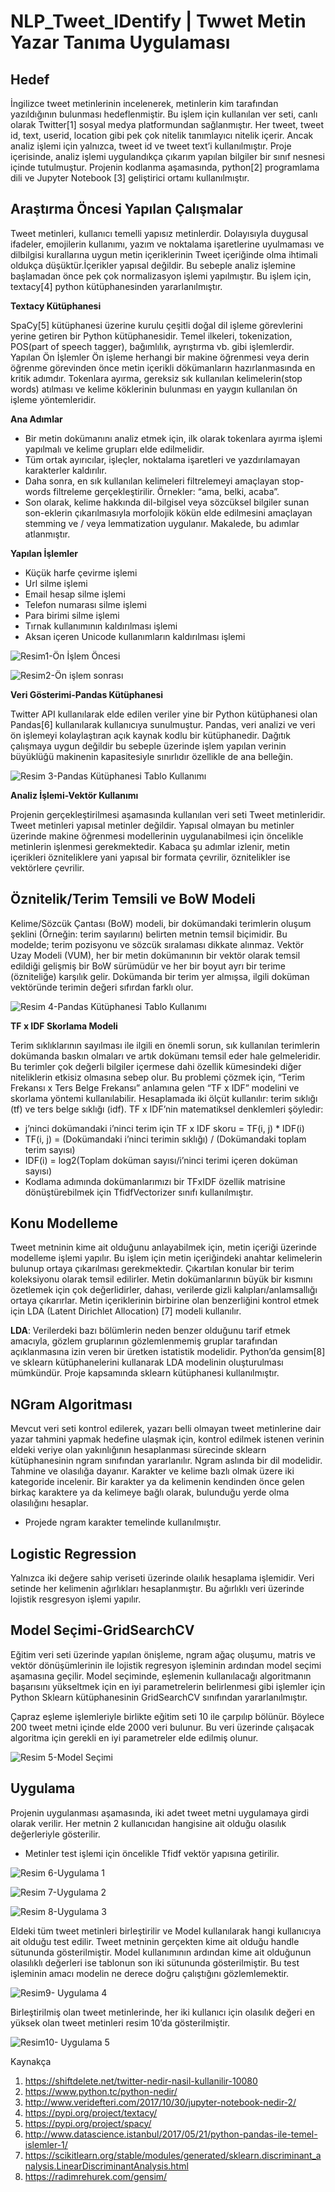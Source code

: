 # NLP_Tweet_IDentify | Twwet Metin Yazar Tanıma Uygulaması

## <b> Hedef </b>
İngilizce tweet metinlerinin incelenerek, metinlerin kim tarafından yazıldığının bulunması hedeflenmiştir. Bu işlem için kullanılan ver seti, canlı olarak Twitter[1] sosyal medya platformundan sağlanmıştır.
Her tweet, tweet id, text, userid, location gibi pek çok nitelik tanımlayıcı nitelik içerir. Ancak analiz işlemi için yalnızca, tweet id ve tweet text’i kullanılmıştır. Proje içerisinde, analiz işlemi uygulandıkça çıkarım yapılan bilgiler bir sınıf nesnesi içinde tutulmuştur.
Projenin kodlanma aşamasında, python[2] programlama dili ve Jupyter Notebook [3] geliştirici ortamı kullanılmıştır.
## <b>Araştırma Öncesi Yapılan Çalışmalar</b>
Tweet metinleri, kullanıcı temelli yapısız metinlerdir. Dolayısıyla duygusal ifadeler, emojilerin kullanımı, yazım ve noktalama işaretlerine uyulmaması ve dilbilgisi kurallarına uygun metin içeriklerinin Tweet içeriğinde olma ihtimali oldukça düşüktür.İçerikler yapısal değildir. Bu sebeple analiz işlemine başlamadan önce pek çok normalizasyon işlemi yapılmıştır. Bu işlem için, textacy[4] python kütüphanesinden yararlanılmıştır.

<b>Textacy Kütüphanesi</b> 

SpaCy[5] kütüphanesi üzerine kurulu çeşitli doğal dil işleme görevlerini yerine getiren bir Python kütüphanesidir. Temel ilkeleri, tokenization, POS(part of speech tagger), bağımlılık, ayrıştırma vb. gibi işlemlerdir.
Yapılan Ön İşlemler
Ön işleme herhangi bir makine öğrenmesi veya derin öğrenme görevinden önce metin içerikli dökümanların hazırlanmasında en kritik adımdır. Tokenlara ayırma, gereksiz sık kullanılan kelimelerin(stop words) atılması ve kelime köklerinin bulunması en yaygın kullanılan ön işleme yöntemleridir.

<b>Ana Adımlar </b>
- Bir metin dokümanını analiz etmek için, ilk olarak tokenlara ayırma işlemi yapılmalı ve kelime grupları elde edilmelidir.
- Tüm ortak ayırıcılar, işleçler, noktalama işaretleri ve yazdırılamayan karakterler kaldırılır.
- Daha sonra, en sık kullanılan kelimeleri filtrelemeyi amaçlayan stop-words filtreleme gerçekleştirilir. Örnekler: “ama, belki, acaba”.
- Son olarak, kelime hakkında dil-bilgisel veya sözcüksel bilgiler sunan son-eklerin çıkarılmasıyla morfolojik kökün elde edilmesini amaçlayan stemming ve / veya lemmatization uygulanır. Makalede, bu adımlar atlanmıştır.

<b>Yapılan İşlemler </b>
- Küçük harfe çevirme işlemi
- Url silme işlemi
- Email hesap silme işlemi
- Telefon numarası silme işlemi
- Para birimi silme işlemi
- Tırnak kullanımının kaldırılması işlemi
- Aksan içeren Unicode kullanımların kaldırılması işlemi

![Resim1-Ön İşlem Öncesi](https://github.com/NisanurBulut/NLP_Tweet_IDentify/blob/master/Photos/Goruntu1.png)

![Resim2-Ön işlem sonrası](https://github.com/NisanurBulut/NLP_Tweet_IDentify/blob/master/Photos/Goruntu2.png)

<b>Veri Gösterimi-Pandas Kütüphanesi</b>

Twitter API kullanılarak elde edilen veriler yine bir Python kütüphanesi olan Pandas[6] kullanılarak kullanıcıya sunulmuştur. Pandas, veri analizi ve veri ön işlemeyi kolaylaştıran açık kaynak kodlu bir kütüphanedir. Dağıtık çalışmaya uygun değildir bu sebeple üzerinde işlem yapılan verinin büyüklüğü makinenin kapasitesiyle sınırlıdır özellikle de ana belleğin.

![Resim 3-Pandas Kütüphanesi Tablo Kullanımı](https://github.com/NisanurBulut/NLP_Tweet_IDentify/blob/master/Photos/Goruntu3.png)


<b> Analiz İşlemi-Vektör Kullanımı</b>

Projenin gerçekleştirilmesi aşamasında kullanılan veri seti Tweet metinleridir. Tweet metinleri yapısal metinler değildir. Yapısal olmayan bu metinler üzerinde makine öğrenmesi modellerinin uygulanabilmesi için öncelikle metinlerin işlenmesi gerekmektedir. Kabaca şu adımlar izlenir, metin içerikleri özniteliklere yani yapısal bir formata çevrilir, öznitelikler ise vektörlere çevrilir.

## <b>Öznitelik/Terim Temsili ve BoW Modeli </b>

Kelime/Sözcük Çantası (BoW) modeli, bir dokümandaki terimlerin oluşum şeklini (Örneğin: terim sayılarını) belirten metnin temsil biçimidir. Bu modelde; terim pozisyonu ve sözcük sıralaması dikkate alınmaz.
Vektör Uzay Modeli (VUM), her bir metin dokümanının bir vektör olarak temsil edildiği gelişmiş bir BoW sürümüdür ve her bir boyut ayrı bir terime (özniteliğe) karşılık gelir. Dokümanda bir terim yer almışsa, ilgili doküman vektöründe terimin değeri sıfırdan farklı olur.

![Resim 4-Pandas Kütüphanesi Tablo Kullanımı](https://github.com/NisanurBulut/NLP_Tweet_IDentify/blob/master/Photos/Goruntu4.png)

<b>TF x IDF Skorlama Modeli</b>

Terim sıklıklarının sayılması ile ilgili en önemli sorun, sık kullanılan terimlerin dokümanda baskın olmaları ve artık dokümanı temsil eder hale gelmeleridir. Bu terimler çok değerli bilgiler içermese dahi özellik kümesindeki diğer niteliklerin etkisiz olmasına sebep olur.
Bu problemi çözmek için, “Terim Frekansı x Ters Belge Frekansı” anlamına gelen “TF x IDF” modelini ve skorlama yöntemi kullanılabilir. Hesaplamada iki ölçüt kullanılır: terim sıklığı (tf) ve ters belge sıklığı (idf). TF x IDF’nin matematiksel denklemleri şöyledir:

- j’ninci dokümandaki i’ninci terim için TF x IDF skoru = TF(i, j) * IDF(i)
- TF(i, j) = (Dokümandaki i’ninci terimin sıklığı) / (Dokümandaki toplam terim sayısı)
- IDF(i) = log2(Toplam doküman sayısı/i’ninci terimi içeren doküman sayısı)
- Kodlama adımında dokümanlarımızı bir TFxIDF özellik matrisine dönüştürebilmek için TfidfVectorizer sınıfı kullanılmıştır.

## <b>Konu Modelleme</b>

Tweet metninin kime ait olduğunu anlayabilmek için, metin içeriği üzerinde modelleme işlemi yapılır. Bu işlem için metin içeriğindeki anahtar kelimelerin bulunup ortaya çıkarılması gerekmektedir. Çıkartılan konular bir terim koleksiyonu olarak temsil edilirler. Metin dokümanlarının büyük bir kısmını özetlemek için çok değerlidirler, dahası, verilerde gizli kalıpları/anlamsallığı ortaya çıkarırlar.
Metin içeriklerinin birbirine olan benzerliğini kontrol etmek için LDA (Latent Dirichlet Allocation) [7] modeli kullanılır.

<b>LDA</b>: Verilerdeki bazı bölümlerin neden benzer olduğunu tarif etmek amacıyla, gözlem gruplarının gözlemlenmemiş gruplar tarafından açıklanmasına izin veren bir üretken istatistik modelidir. Python’da gensim[8] ve sklearn kütüphanelerini kullanarak LDA modelinin oluşturulması mümkündür. Proje kapsamında sklearn kütüphanesi kullanılmıştır.

## <b>NGram Algoritması</b>

Mevcut veri seti kontrol edilerek,  yazarı belli olmayan tweet metinlerine dair yazar tahmini yapmak hedefine ulaşmak için, kontrol edilmek istenen verinin eldeki veriye olan yakınlığının hesaplanması sürecinde sklearn kütüphanesinin ngram sınıfından yararlanılır.
Ngram aslında bir dil modelidir. Tahmine ve olasılığa dayanır. Karakter ve kelime bazlı olmak üzere iki kategoride incelenir. Bir karakter ya da kelimenin kendinden önce gelen birkaç karaktere ya da kelimeye bağlı olarak, bulunduğu yerde olma olasılığını hesaplar.
- Projede ngram karakter temelinde kullanılmıştır.

## <b>Logistic Regression </b>

Yalnızca iki değere sahip veriseti üzerinde olaılık hesaplama işlemidir. Veri setinde her kelimenin ağırlıkları hesaplanmıştır. Bu ağırlıklı veri üzerinde lojistik resgresyon işlemi yapılır.

## <b>Model Seçimi-GridSearchCV </b>

Eğitim veri seti üzerinde yapılan önişleme, ngram ağaç oluşumu, matris ve vektör dönüşümlerinin ile lojistik regresyon işleminin ardından model seçimi aşamasına geçilir. Model seçiminde, eşlemenin 
kullanılacağı algoritmanın başarısını yükseltmek için en iyi parametrelerin belirlenmesi gibi işlemler 
için Python Sklearn kütüphanesinin GridSearchCV sınıfından yararlanılmıştır.

Çapraz eşleme işlemleriyle birlikte eğitim seti 10 ile çarpılıp bölünür. Böylece 200 tweet metni içinde elde 2000 veri bulunur. Bu veri üzerinde çalışacak algoritma için gerekli en iyi parametreler elde edilmiş olunur.

![Resim 5-Model Seçimi](https://github.com/NisanurBulut/NLP_Tweet_IDentify/blob/master/Photos/Goruntu5.png)

## <b> Uygulama </b>

Projenin uygulanması aşamasında, iki adet tweet metni  uygulamaya girdi olarak verilir. Her metnin 2 kullanıcıdan hangisine ait olduğu olasılık değerleriyle gösterilir. 

- 	Metinler test işlemi için öncelikle Tfidf vektör yapısına getirilir.

![Resim 6-Uygulama 1](https://github.com/NisanurBulut/NLP_Tweet_IDentify/blob/master/Photos/Goruntu6.png)

![Resim 7-Uygulama 2](https://github.com/NisanurBulut/NLP_Tweet_IDentify/blob/master/Photos/Goruntu7.png)

![Resim 8-Uygulama 3](https://github.com/NisanurBulut/NLP_Tweet_IDentify/blob/master/Photos/Goruntu8.png)

Eldeki tüm tweet metinleri birleştirilir ve Model kullanılarak hangi kullanıcıya ait olduğu test edilir. Tweet metninin gerçekten kime ait olduğu handle sütununda gösterilmiştir. Model kullanımının ardından kime ait olduğunun olasılıklı değerleri ise tablonun son iki sütununda gösterilmiştir. Bu test işleminin amacı modelin ne derece doğru çalıştığını gözlemlemektir.

![Resim9- Uygulama 4](https://github.com/NisanurBulut/NLP_Tweet_IDentify/blob/master/Photos/Goruntu9.png)

Birleştirilmiş olan tweet metinlerinde, her iki kullanıcı için olasılık değeri en yüksek olan tweet metinleri resim 10’da gösterilmiştir.


![Resim10- Uygulama 5](https://github.com/NisanurBulut/NLP_Tweet_IDentify/blob/master/Photos/Goruntu10.png)


Kaynakça
1.	https://shiftdelete.net/twitter-nedir-nasil-kullanilir-10080
2.	https://www.python.tc/python-nedir/
3.	http://www.veridefteri.com/2017/10/30/jupyter-notebook-nedir-2/
4.	https://pypi.org/project/textacy/
5.	https://pypi.org/project/spacy/
6.	http://www.datascience.istanbul/2017/05/21/python-pandas-ile-temel-islemler-1/
7.	https://scikitlearn.org/stable/modules/generated/sklearn.discriminant_analysis.LinearDiscriminantAnalysis.html
8.	https://radimrehurek.com/gensim/

